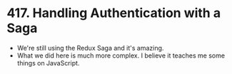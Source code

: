 # 417. Handling Authentication with a Saga
- We're still using the Redux Saga and it's amazing.
- What we did here is much more complex. I believe it teaches me some things on JavaScript. 